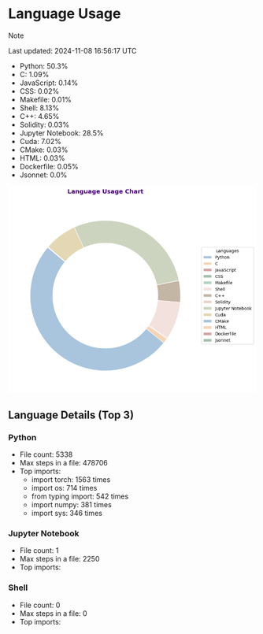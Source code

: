 # Language Usage
> [!NOTE]
Last updated: 2024-11-08 16:56:17 UTC

- Python: 50.3%
- C: 1.09%
- JavaScript: 0.14%
- CSS: 0.02%
- Makefile: 0.01%
- Shell: 8.13%
- C++: 4.65%
- Solidity: 0.03%
- Jupyter Notebook: 28.5%
- Cuda: 7.02%
- CMake: 0.03%
- HTML: 0.03%
- Dockerfile: 0.05%
- Jsonnet: 0.0%

![Language Usage Chart](language_usage.png)

## Language Details (Top 3)

### Python
- File count: 5338
- Max steps in a file: 478706
- Top imports:
  - import torch: 1563 times
  - import os: 714 times
  - from typing import: 542 times
  - import numpy: 381 times
  - import sys: 346 times

### Jupyter Notebook
- File count: 1
- Max steps in a file: 2250
- Top imports:

### Shell
- File count: 0
- Max steps in a file: 0
- Top imports:
